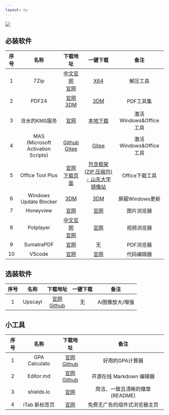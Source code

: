 ```yaml
---
layout: my
---
```


<a href="https://github.com/Moth-X/Moth-X.github.io/edit/master/index.md">
    <img border="0" src="https://img.shields.io/badge/%E7%BC%96%E8%BE%91%E9%A1%B5%E9%9D%A2-blue" />
</a>

##  必装软件
  
| 序号 | 名称 | 下载地址 | 一键下载 | 备注 |
| :------------: | :------------: | :------------: | :------------: | :------------: |
| 1 | 7Zip | <a href="https://sparanoid.com/lab/7z/" target="_blank">中文官网</a> <br> <a href="https://7-zip.org/" target="_blank">官网</a> | <a href="https://www.7-zip.org/a/7z2301-x64.exe" target="_blank">X64</a> | 解压工具 |
| 2 | PDF24 | <a href="https://tools.pdf24.org/zh/" target="_blank">官网</a> <br> <a href="https://soft.3dmgame.com/down/276158.html" target="_blank">3DM</a> | <a href="https://down.wsyhn.com/23_325326" target="_blank">3DM</a> | PDF工具集 |
| 3 | 沧水的KMS服务 | <a href="https://kms.cangshui.net/" target="_blank">官网</a>  | <a href="https://kms.cangshui.net/kms/KMS-Cangshui.net.bat" target="_blank">本地下载</a> | 激活Windows&Office工具 |
| 4 | MAS <br> (Microsoft Activation Scripts) | <a href="https://github.com/massgravel/Microsoft-Activation-Scripts" target="_blank">Github</a> <br> <a href="https://gitee.com/cherrycube/Microsoft-Activation-Scripts" target="_blank">Gitee</a> | <a href="https://gitee.com/cherrycube/Microsoft-Activation-Scripts/blob/master/MAS/All-In-One-Version/MAS_AIO.cmd" target="_blank">Gitee</a> | 激活Windows&Office工具 |
| 5 | Office Tool Plus | <a href="https://otp.landian.vip/zh-cn/" target="_blank">官网</a> <br> <a href="https://otp.landian.vip/zh-cn/download.html" target="_blank">下载页面</a> | <a href="https://otp.landian.vip/redirect/download.php?type=runtime&site=sdumirror" target="_blank">包含框架 (ZIP 压缩包) - 山东大学镜像站</a> | Office下载工具 |
| 6 | Windows Update Blocker | <a href="https://soft.3dmgame.com/down/199619.html" target="_blank">3DM</a> | <a href="https://down.wsyhn.com/23_256733" target="_blank">3DM</a> | 屏蔽Windows更新 |
| 7 | Honeyview | <a href="https://www.bandisoft.com/honeyview/" target="_blank">官网</a> | <a href="https://www.bandisoft.com/honeyview/dl.php?web" target="_blank">官网</a> | 图片浏览器 |
| 8 | Potplayer | <a href="http://www.potplayercn.com/" target="_blank">中文官网</a> <br> <a href="http://potplayer.tv/?lang=zh_CN" target="_blank">官网</a> | <a href="https://t1.daumcdn.net/potplayer/PotPlayer/Version/Latest/PotPlayerSetup64.exe" target="_blank">官网</a> | 视频浏览器 |
| 9 | SumatraPDF | <a href="https://www.sumatrapdfreader.org/download-free-pdf-viewer" target="_blank">官网</a> | 无 | PDF浏览器 |
| 10 | VScode | <a href="https://code.visualstudio.com/" target="_blank">官网</a>| <a href="https://code.visualstudio.com/docs/?dv=win64user" target="_blank">官网</a> | 代码编辑器 |

##  选装软件
| 序号 | 名称 | 下载地址 | 一键下载 | 备注 |
| :------------: | :------------: | :------------: | :------------: | :------------: |
| 1 | Upscayl | <a href="https://www.upscayl.org/#desktop" target="_blank">官网</a> <br> <a href="https://github.com/upscayl" target="_blank">Github</a> | 无 | Ai图像放大/增强 |


##  小工具
  
| 序号 | 名称 | 下载地址 | 备注 |
| :------------: | :------------: | :------------: | :------------: |
| 1 | GPA Calculato | <a href="http://blog.zhimind.com/gpa_calculator.html" target="_blank">官网</a> <br> <a href="http://blog.zhimind.com/gpa_calculator.html" target="_blank">Github</a> | 好用的GPA计算器 |
| 2 | Editor.md | <a href="https://pandao.github.io/editor.md/" target="_blank">官网</a> <br> <a href="https://github.com/pandao/editor.md" target="_blank">Github</a> | 开源在线 Markdown 编辑器 |
| 3 | shields.io | <a href="https://shields.io/" target="_blank">官网</a>| 简洁、一致且清晰的徽章(README) |
| 4 | iTab 新标签页 | <a href="https://www.itab.link/" target="_blank">官网</a>| 免费无广告的组件式浏览器主页 |

